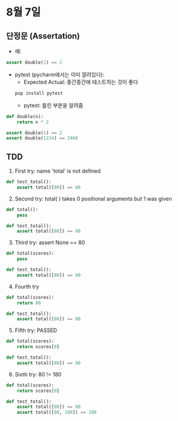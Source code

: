 # 8월 7일

## 단정문 (Assertation)
* 예: 
```py
assert double(1) == 2 
```
* pytest (pycharm에서는 이미 깔려있다): 
    * Expected Actual: 중간중간에 테스트하는 것이 좋다
    ```py
    pop install pytest
    ```
    * pytest: 틀린 부분을 알려줌

```py
def double(n):
    return n * 2

assert double(1) == 2
assert double(1234) == 2468
```

## TDD
1. First try: name 'total' is not defined
```py
def test_total():
    assert total([80]) == 80
```

2. Second try: total( ) takes 0 positional arguments but 1 was given
```py
def total():
    pass

def test_total():
    assert total([80]) == 80
```

3. Third try: assert None == 80
```py
def total(scores):
    pass

def test_total():
    assert total([80]) == 80
```

4. Fourth try
```py
def total(scores):
    return 80

def test_total():
    assert total([80]) == 80
```

5. Fifth try: PASSED
```py
def total(scores):
    return scores[0]

def test_total():
    assert total([80]) == 80
```

6. Sixth try: 80 != 180
```py
def total(scores):
    return scores[0]

def test_total():
    assert total([80]) == 80
    assert total([80, 100]) == 180
```
